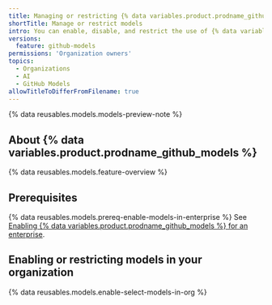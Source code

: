 ```yaml
---
title: Managing or restricting {% data variables.product.prodname_github_models %} in your organization
shortTitle: Manage or restrict models
intro: You can enable, disable, and restrict the use of {% data variables.product.prodname_github_models %} for an organization.
versions:
  feature: github-models
permissions: 'Organization owners'
topics:
  - Organizations
  - AI
  - GitHub Models
allowTitleToDifferFromFilename: true
---
```


{% data reusables.models.models-preview-note %}

## About {% data variables.product.prodname_github_models %}

{% data reusables.models.feature-overview %}

## Prerequisites

{% data reusables.models.prereq-enable-models-in-enterprise %}  See [Enabling {% data variables.product.prodname_github_models %} for an enterprise](/github-models/github-models-at-scale/manage-models-at-scale#enabling-github-models-for-an-enterprise).

## Enabling or restricting models in your organization

{% data reusables.models.enable-select-models-in-org %}
